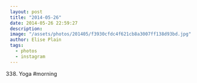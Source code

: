 ```yaml
---
layout: post
title: "2014-05-26"
date: 2014-05-26 22:59:27
description: 
image: "/assets/photos/201405/f3930cfdc4f621cb8a3007ff138d93bd.jpg"
author: Elise Plain
tags: 
  - photos
  - instagram
---
```


338. Yoga #morning
<p></p>

